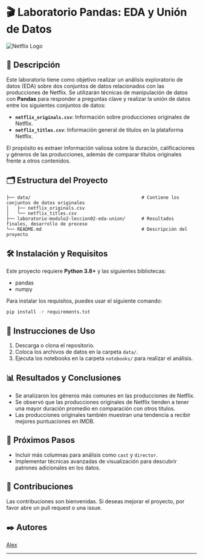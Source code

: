 # 🎬 Laboratorio Pandas: EDA y Unión de Datos

![Netflix Logo](https://upload.wikimedia.org/wikipedia/commons/thumb/0/08/Netflix_2015_logo.svg/1198px-Netflix_2015_logo.svg.png)

## 📖 Descripción

Este laboratorio tiene como objetivo realizar un análisis exploratorio de datos (EDA) sobre dos conjuntos de datos relacionados con las producciones de Netflix. Se utilizarán técnicas de manipulación de datos con **Pandas** para responder a preguntas clave y realizar la unión de datos entre los siguientes conjuntos de datos:

- **`netflix_originals.csv`**: Información sobre producciones originales de Netflix.
- **`netflix_titles.csv`**: Información general de títulos en la plataforma Netflix.

El propósito es extraer información valiosa sobre la duración, calificaciones y géneros de las producciones, además de comparar títulos originales frente a otros contenidos.

## 🗂️ Estructura del Proyecto

```
├── data/                                         # Contiene los conjuntos de datos originales
│   ├── netflix_originals.csv
│   └── netflix_titles.csv
├── laboratorio-modulo2-leccion02-eda-union/      # Resultados finales, desarrollo de proceso
└── README.md                                     # Descripción del proyecto
```

## 🛠️ Instalación y Requisitos

Este proyecto requiere **Python 3.8+** y las siguientes bibliotecas:

- pandas
- numpy

Para instalar los requisitos, puedes usar el siguiente comando:

```bash
pip install -r requirements.txt
```

## 🚀 Instrucciones de Uso

1. Descarga o clona el repositorio.
2. Coloca los archivos de datos en la carpeta `data/`.
3. Ejecuta los notebooks en la carpeta `notebooks/` para realizar el análisis.

## 📊 Resultados y Conclusiones

- Se analizaron los géneros más comunes en las producciones de Netflix.
- Se observó que las producciones originales de Netflix tienden a tener una mayor duración promedio en comparación con otros títulos.
- Las producciones originales también muestran una tendencia a recibir mejores puntuaciones en IMDB.

## 🔄 Próximos Pasos

- Incluir más columnas para análisis como `cast` y `director`.
- Implementar técnicas avanzadas de visualización para descubrir patrones adicionales en los datos.

## 🤝 Contribuciones

Las contribuciones son bienvenidas. Si deseas mejorar el proyecto, por favor abre un pull request o una issue.

## ✒️ Autores

[Alex](https://github.com/SrAlcast)

---
